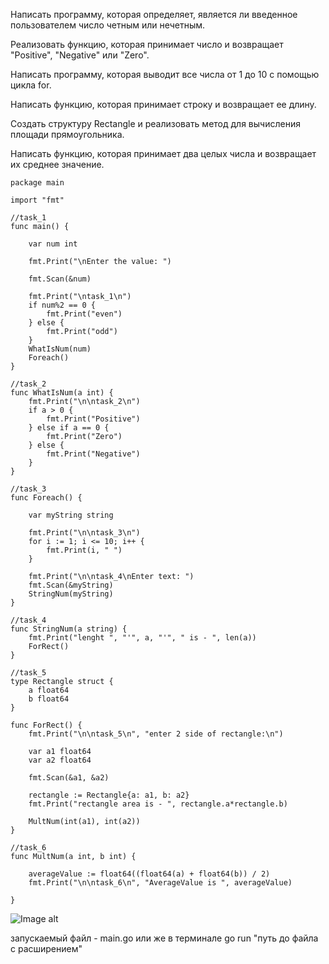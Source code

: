 Написать программу, которая определяет, является ли введенное пользователем число четным или нечетным.

Реализовать функцию, которая принимает число и возвращает "Positive", "Negative" или "Zero".

Написать программу, которая выводит все числа от 1 до 10 с помощью цикла for.

Написать функцию, которая принимает строку и возвращает ее длину.

Создать структуру Rectangle и реализовать метод для вычисления площади прямоугольника.

Написать функцию, которая принимает два целых числа и возвращает их среднее значение.

    package main
    
    import "fmt"
    
    //task_1
    func main() {
    
    	var num int
    
    	fmt.Print("\nEnter the value: ")
    
    	fmt.Scan(&num)
    
    	fmt.Print("\ntask_1\n")
    	if num%2 == 0 {
    		fmt.Print("even")
    	} else {
    		fmt.Print("odd")
    	}
    	WhatIsNum(num)
    	Foreach()
    }
    
    //task_2
    func WhatIsNum(a int) {
    	fmt.Print("\n\ntask_2\n")
    	if a > 0 {
    		fmt.Print("Positive")
    	} else if a == 0 {
    		fmt.Print("Zero")
    	} else {
    		fmt.Print("Negative")
    	}
    }
    
    //task_3
    func Foreach() {
    
    	var myString string
    
    	fmt.Print("\n\ntask_3\n")
    	for i := 1; i <= 10; i++ {
    		fmt.Print(i, " ")
    	}
    
    	fmt.Print("\n\ntask_4\nEnter text: ")
    	fmt.Scan(&myString)
    	StringNum(myString)
    }
    
    //task_4
    func StringNum(a string) {
    	fmt.Print("lenght ", "'", a, "'", " is - ", len(a))
    	ForRect()
    }
    
    //task_5
    type Rectangle struct {
    	a float64
    	b float64
    }
    
    func ForRect() {
    	fmt.Print("\n\ntask_5\n", "enter 2 side of rectangle:\n")
    
    	var a1 float64
    	var a2 float64
    
    	fmt.Scan(&a1, &a2)
    
    	rectangle := Rectangle{a: a1, b: a2}
    	fmt.Print("rectangle area is - ", rectangle.a*rectangle.b)
    
    	MultNum(int(a1), int(a2))
    }
    
    //task_6
    func MultNum(a int, b int) {
    
    	averageValue := float64((float64(a) + float64(b)) / 2)
    	fmt.Print("\n\ntask_6\n", "AverageValue is ", averageValue)
    
    }


![Image alt](https://github.com/1mpleX/2ndL/blob/main2/SecondLaba/image.png)

запускаемый файл - main.go
или же в терминале go run "путь до файла с расширением"

